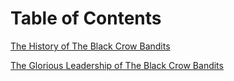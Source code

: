 <!-- TITLE: BCROW -->
<!-- SUBTITLE: The Home of the Crows -->

# Table of Contents
[The History of The Black Crow Bandits](https://wiki.bcrow.net/corp-history)

[The Glorious Leadership of The Black Crow Bandits](https://wiki.bcrow.net/our-glorious-leadership) 

